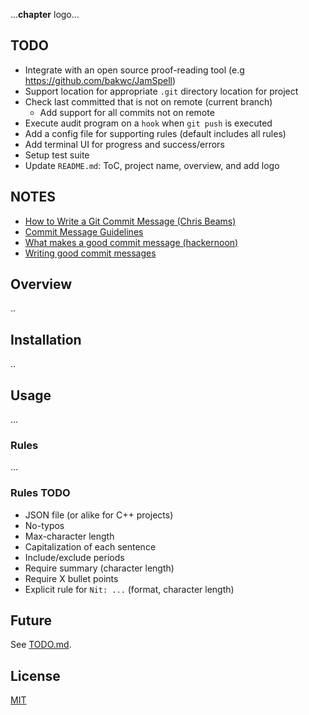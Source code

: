 ...**chapter** logo...

## TODO 
+ Integrate with an open source proof-reading tool (e.g https://github.com/bakwc/JamSpell)
+ Support location for appropriate `.git` directory location for project
+ Check last committed that is not on remote (current branch)
  + Add support for all commits not on remote
+ Execute audit program on a `hook` when `git push` is executed
+ Add a config file for supporting rules (default includes all rules)
+ Add terminal UI for progress and success/errors
+ Setup test suite
+ Update `README.md`: ToC, project name, overview, and add logo

## NOTES
+ [How to Write a Git Commit Message (Chris Beams)](https://chris.beams.io/posts/git-commit)
+ [Commit Message Guidelines](https://gist.github.com/robertpainsi/b632364184e70900af4ab688decf6f53)
+ [What makes a good commit message (hackernoon)](https://hackernoon.com/what-makes-a-good-commit-message-995d23687ad)
+ [Writing good commit messages](https://github.com/erlang/otp/wiki/writing-good-commit-messages)

## Overview
..

## Installation
..

## Usage
...

### Rules
...

### Rules TODO
+ JSON file (or alike for C++ projects)
+ No-typos
+ Max-character length
+ Capitalization of each sentence
+ Include/exclude periods
+ Require summary (character length)
+ Require X bullet points
+ Explicit rule for `Nit: ...` (format, character length)

## Future
See [TODO.md](https://github.com/williamgrosset/chapter/blob/master/TODO.md).

## License
[MIT](https://github.com/williamgrosset/chapter/blob/master/LICENSE)
